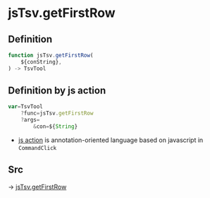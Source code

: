# jsTsv.getFirstRow

## Definition

```js.js
function jsTsv.getFirstRow(
	${conString},
) -> TsvTool
```


## Definition by js action

```js.js
var=TsvTool
	?func=jsTsv.getFirstRow
	?args=
		&con=${String}
```

- [js action](#) is annotation-oriented language based on javascript in `CommandClick`



## Src

-> [jsTsv.getFirstRow](https://github.com/puutaro/CommandClick/blob/master/app/src/main/java/com/puutaro/commandclick/fragment_lib/terminal_fragment/js_interface/tsv/JsTsv.kt#L104)


